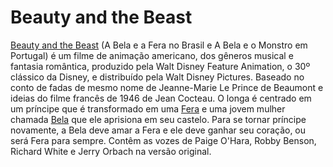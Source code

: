 # Beauty and the Beast

[Beauty and the Beast](https://pt.wiki_pedia.org/wiki/Beauty_and_the_Beast_(filme_de_1991)) (A Bela e a Fera no Brasil e A Bela e o Monstro em Portugal) é um filme de animação americano, dos gêneros musical e fantasia romântica, produzido pela Walt Disney Feature Animation, o 30º clássico da Disney, e distribuído pela Walt Disney Pictures. Baseado no conto de fadas de mesmo nome de Jeanne-Marie Le Prince de Beaumont e ideias do filme francês de 1946 de Jean Cocteau. O longa é centrado em um príncipe que é transformado em uma [Fera](https://pt.wiki_pedia.org/wiki/Fera_(Disney)) e uma jovem mulher chamada [Bela](https://pt.wiki_pedia.org/wiki/Bela_(personagem)) que ele aprisiona em seu castelo. Para se tornar príncipe novamente, a Bela deve amar a Fera e ele deve ganhar seu coração, ou será Fera para sempre. Contêm as vozes de Paige O'Hara, Robby Benson, Richard White e Jerry Orbach na versão original.